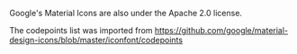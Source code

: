 Google's Material Icons are also under the Apache 2.0 license.

The codepoints list was imported from
https://github.com/google/material-design-icons/blob/master/iconfont/codepoints
